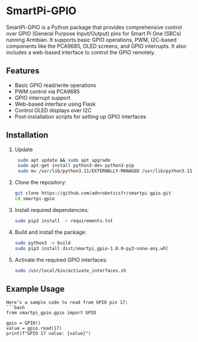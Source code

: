 # SmartPi-GPIO

SmartPi-GPIO is a Python package that provides comprehensive control over GPIO (General Purpose Input/Output) pins for Smart Pi One (SBCs) running Armbian. It supports basic GPIO operations, PWM, I2C-based components like the PCA9685, OLED screens, and GPIO interrupts. It also includes a web-based interface to control the GPIO remotely.

## Features
- Basic GPIO read/write operations
- PWM control via PCA9685
- GPIO interrupt support
- Web-based interface using Flask
- Control OLED displays over I2C
- Post-installation scripts for setting up GPIO interfaces

## Installation
1. Update

   ```bash
    sudo apt update && sudo apt upgrade
    sudo apt-get install python3-dev python3-pip
    sudo mv /usr/lib/python3.11/EXTERNALLY-MANAGED /usr/lib/python3.11/EXTERNALLY-MANAGED.old
   ```

2. Clone the repository:

   ```bash
   git clone https://github.com/adnroboticsfr/smartpi-gpio.git
   cd smartpi-gpio
   ```

3. Install required dependencies:

    ```bash
    sudo pip3 install -r requirements.txt
    ```

4. Build and install the package:

    ```bash
    sudo python3 -m build
    sudo pip3 install dist/smartpi_gpio-1.0.0-py3-none-any.whl
    ```

5. Activate the required GPIO interfaces:

    ```bash
    sudo /usr/local/bin/activate_interfaces.sh
    ```

## Example Usage

    Here’s a sample code to read from GPIO pin 17:
    ```bash
    from smartpi_gpio.gpio import GPIO

    gpio = GPIO()
    value = gpio.read(17)
    print(f"GPIO 17 value: {value}")